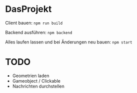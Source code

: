 # DasProjekt

Client bauen:
``` npm run build ```

Backend ausführen:
``` npm backend ```

Alles laufen lassen und bei Änderungen neu bauen:
``` npm start ```


# TODO
- Geometrien laden
- Gameobject / Clickable
- Nachrichten durchstellen
